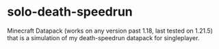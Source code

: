 # solo-death-speedrun
Minecraft Datapack (works on any version past 1.18, last tested on 1.21.5) that is a simulation of my death-speedrun datapack for singleplayer.
